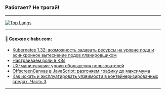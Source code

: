 ### Работает? Не трогай!

---
<!--
#### 🛠️ Technical stack:

![Java](https://img.shields.io/badge/Java-informational?logo=Oracle&style=flat&logoColor=white&color=FF4500)
![Kotlin](https://img.shields.io/badge/Kotlin-informational?logo=Kotlin&style=flat&logoColor=white&color=774D97)
![TS](https://img.shields.io/badge/TypeScript-informational?logo=typeScript&style=flat&logoColor=black&color=017acc)
![Python](https://img.shields.io/badge/Python-informational?logo=Python&style=flat&logoColor=black&color=ffdd54) <br>
![Spring](https://img.shields.io/badge/Spring-informational?logo=Spring&style=flat&logoColor=white&color=6DB33F) 
![SpringBoot](https://img.shields.io/badge/SpringBoot-informational?logo=SpringBoot&style=flat&logoColor=white&color=6DB33F)
![Nest](https://img.shields.io/badge/NestJS-informational?logo=NestJS&style=flat&logoColor=white&color=E0234E) 
![NodeJS](https://img.shields.io/badge/NodeJS-informational?logo=node.js&style=flat&logoColor=white&color=70A760)<br>
![PostgreSQL](https://img.shields.io/badge/PostgreSQL-informational?logo=PostgreSQL&style=flat&logoColor=white&color=DAA520)
![MongoDB](https://img.shields.io/badge/MongoDB-informational?logo=MongoDB&style=flat&logoColor=white&color=870000)
![Apache](https://img.shields.io/badge/Apache-informational?logo=apache&style=flat&logoColor=white&color=f74e28)

___ 
-->

<!--- #### 🛠️ : --->

[![Top Langs](https://github-readme-stats-82jvfl3w3-advtsettinggmailcoms-projects.vercel.app/api/top-langs/?username=zloylis&langs_count=10&hide_title=true&title_color=e6edf3&size_weight=0.5&count_weight=0.5&layout=compact&hide_progress=true&hide_border=true&theme=dracula)](https://github.com/zloylis)

<!---


####  :octocat:&nbsp;&nbsp; Статистика:

![GitHub stats](https://github-readme-stats-u2qms2cxw-advtsettinggmailcoms-projects.vercel.app/api?username=zloylis&show_icons=true&hide_border=true&theme=dracula&title_color=e6edf3&include_all_commits=true&count_private=true&hide_rank=false&hide_title=true&rank_icon=github)
-->
---

#### 💬 Свежее с habr.com:

<!-- BLOG-POST-LIST:START -->
- [Kubernetes 1.32: возможность задавать ресурсы на уровне пода и асинхронное вытеснение подов планировщиком](https://habr.com/ru/companies/flant/articles/864988/?utm_source=habrahabr&utm_medium=rss&utm_campaign=864988)
- [Настраиваем роли в K8s](https://habr.com/ru/companies/otus/articles/864282/?utm_source=habrahabr&utm_medium=rss&utm_campaign=864282)
- [UX-манипуляции: уроки обольщения пользователей](https://habr.com/ru/articles/865868/?utm_source=habrahabr&utm_medium=rss&utm_campaign=865868)
- [OffscreenCanvas в JavaScript: разгоняем графику до максимума](https://habr.com/ru/companies/otus/articles/863634/?utm_source=habrahabr&utm_medium=rss&utm_campaign=863634)
- [Как искать и эксплуатировать уязвимости в контейнеризированных средах. Часть 3](https://habr.com/ru/companies/slurm/articles/865844/?utm_source=habrahabr&utm_medium=rss&utm_campaign=865844)
<!-- BLOG-POST-LIST:END -->

---
